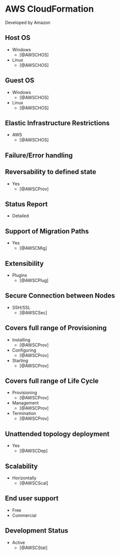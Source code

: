 # AWS CloudFormation
Developed by Amazon

## Host OS
- Windows
    - [@AWSCHOS]
- Linux
    - [@AWSCHOS]

## Guest OS
- Windows
    - [@AWSCHOS]
- Linux
    - [@AWSCHOS]

## Elastic Infrastructure Restrictions
- AWS
    - [@AWSCHOS]

## Failure/Error handling

## Reversability to defined state
- Yes
    - [@AWSCProv]

## Status Report
- Detailed

## Support of Migration Paths
- Yes
    - [@AWSCMig]

## Extensibility
- Plugins
    - [@AWSCPlug]

## Secure Connection between Nodes
- SSH/SSL
    - [@AWSCSec]

## Covers full range of Provisioning
- Installing
    - [@AWSCProv]
- Configuring
    - [@AWSCProv]
- Starting
    - [@AWSCProv]

## Covers full range of Life Cycle
- Provisioning
    - [@AWSCProv]
- Management
    - [@AWSCProv]
- Termination
    - [@AWSCProv]

## Unattended topology deployment
- Yes
    - [@AWSCDep]

## Scalability
- Horizontally
    - [@AWSCScal]

## End user support
- Free
- Commercial

## Development Status
- Active
    - [@AWSCStat]